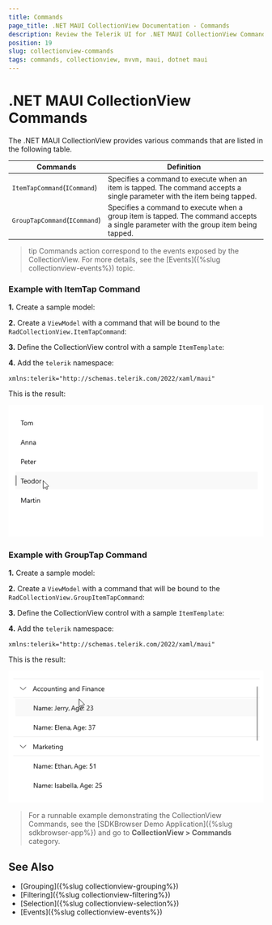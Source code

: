 ```yaml
---
title: Commands
page_title: .NET MAUI CollectionView Documentation - Commands
description: Review the Telerik UI for .NET MAUI CollectionView Commands for operations like item tap and item holding.
position: 19
slug: collectionview-commands
tags: commands, collectionview, mvvm, maui, dotnet maui
---
```


# .NET MAUI CollectionView Commands

The .NET MAUI CollectionView provides various commands that are listed in the following table.

| Commands | Definition |
| -------- | ---------- |
| `ItemTapCommand`(`ICommand`) | Specifies a command to execute when an item is tapped. The command accepts a single parameter with the item being tapped. |
| `GroupTapCommand`(`ICommand`) | Specifies a command to execute when a group item is tapped. The command accepts a single parameter with the group item being tapped. |

>tip Commands action correspond to the events exposed by the CollectionView. For more details, see the [Events]({%slug collectionview-events%}) topic.

### Example with ItemTap Command

**1.** Create a sample model:

<snippet id='collectionview-grouptapcommand-model' />

**2.** Create a `ViewModel` with a command that will be bound to the `RadCollectionView.ItemTapCommand`:

<snippet id='collectionview-itemtap-command-viewmodel' />

**3.** Define the CollectionView control with a sample `ItemTemplate`:

<snippet id='collectionview-item-tapped-command' />

**4.** Add the `telerik` namespace:

```XAML
xmlns:telerik="http://schemas.telerik.com/2022/xaml/maui"
```	

This is the result: 

![.NET MAUI CollectionView ItemTap Command](images/collectionview-item-tap-command.gif "Telerik .NET MAUI CollectionView")

### Example with GroupTap Command

**1.** Create a sample model:

<snippet id='collectionview-grouptapcommand-model' />

**2.** Create a `ViewModel` with a command that will be bound to the `RadCollectionView.GroupItemTapCommand`:

<snippet id='collectionview-grouptapcommand-viewmodel' />

**3.** Define the CollectionView control with a sample `ItemTemplate`:

<snippet id='commectionview-grouptapcommand' />

**4.** Add the `telerik` namespace:

```XAML
xmlns:telerik="http://schemas.telerik.com/2022/xaml/maui"
```	

This is the result:

![.NET MAUI CollectionView GroupTap Command](images/collectionview-group-tap-command.gif "Telerik .NET MAUI CollectionView")

> For a runnable example demonstrating the CollectionView Commands, see the [SDKBrowser Demo Application]({%slug sdkbrowser-app%}) and go to **CollectionView > Commands** category.

## See Also

- [Grouping]({%slug collectionview-grouping%})
- [Filtering]({%slug collectionview-filtering%})
- [Selection]({%slug collectionview-selection%})
- [Events]({%slug collectionview-events%})
